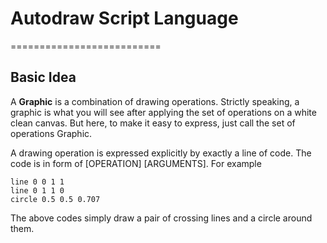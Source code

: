 # Autodraw Script Language
==========================

## Basic Idea

A **Graphic** is a combination of drawing operations.
Strictly speaking, a graphic is what you will see after applying the set of
operations on a white clean canvas.
But here, to make it easy to express, just call the set of operations Graphic.

A drawing operation is expressed explicitly by exactly a line of code.
The code is in form of [OPERATION] [ARGUMENTS].
For example

```
line 0 0 1 1
line 0 1 1 0
circle 0.5 0.5 0.707
```

The above codes simply draw a pair of crossing lines and a circle around them.
